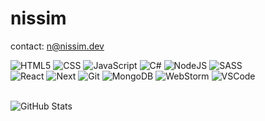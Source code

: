 # nissim

contact: n@nissim.dev

![HTML5](https://img.shields.io/badge/-HTML5-black?style=flat-square&logo=html5&logoColor=ffffff)
![CSS](https://img.shields.io/badge/-CSS-black?style=flat-square&logo=css3&logoColor=ffffff)
![JavaScript](https://img.shields.io/badge/-JavaScript-black?style=flat-square&logo=javascript&logoColor=ffffff)
![C#](https://img.shields.io/badge/CSharp-black?style=flat-square&logo=csharp&logoColor=ffffff)
![NodeJS](https://img.shields.io/badge/-Node.js-black?style=flat-square&logo=node.js&logoColor=ffffff)
![SASS](https://img.shields.io/badge/-SASS-black?style=flat-square&logo=sass&logoColor=ffffff)
<br />
![React](https://img.shields.io/badge/-React-black?style=flat-square&logo=react&logoColor=ffffff)
![Next](https://img.shields.io/badge/-Next-black?style=flat-square&logo=nextdotjs&logoColor=ffffff)
![Git](https://img.shields.io/badge/-Git-black?style=flat-square&logo=git&logoColor=ffffff)
![MongoDB](https://img.shields.io/badge/-MongoDB-black?style=flat-square&logo=mongodb&logoColor=ffffff)
![WebStorm](https://img.shields.io/badge/-WebStorm-black?style=flat-square&logo=webstorm&logoColor=ffffff)
![VSCode](https://img.shields.io/badge/-VSCode-black?style=flat-square&logo=visualstudiocode&logoColor=ffffff)

<br />

<img align="center" alt="GitHub Stats" src="https://github-readme-stats.vercel.app/api?username=niss1m&theme=ayu-mirage&show_icons=true&hide_border=true&count_private=true" />
